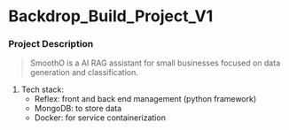 # Backdrop_Build_Project_V1

### Project Description
> SmoothO is a AI RAG assistant for small businesses focused on data generation and classification.

1. Tech stack:
   - Reflex: front and back end management (python framework)
   - MongoDB: to store data
   - Docker: for service containerization
